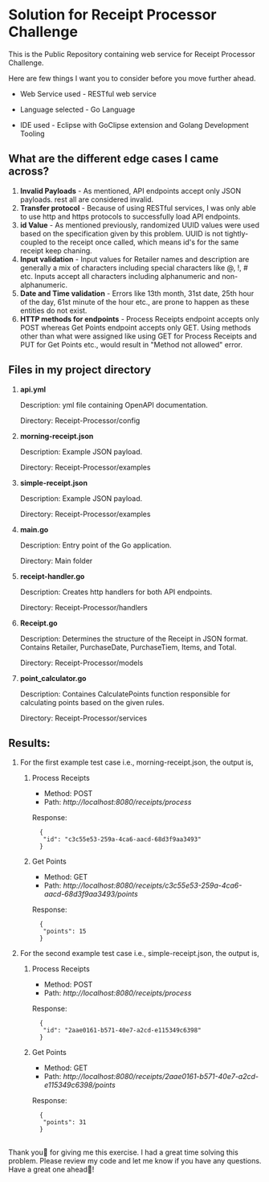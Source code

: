 # Solution for Receipt Processor Challenge
This is the Public Repository containing web service for Receipt Processor Challenge.

Here are few things I want you to consider before you move further ahead.

* Web Service used - RESTful web service

* Language selected - Go Language

* IDE used - Eclipse with GoClipse extension and Golang Development Tooling

## What are the different edge cases I came across?

1. **Invalid Payloads** - As mentioned, API endpoints accept only JSON payloads. rest all are considered invalid.
2. **Transfer protocol** - Because of using RESTful services, I was only able to use http and https protocols to successfully load API endpoints.
3. **id Value** - As mentioned previously, randomized UUID values were used based on the specification given by this problem. UUID is not tightly-coupled to the receipt once called, which means id's for the same receipt keep chaning.
4. **Input validation** - Input values for Retailer names and description are generally a mix of characters including special characters like @, !, # etc. Inputs accept all characters including alphanumeric and non-alphanumeric.
5. **Date and Time validation** - Errors like 13th month, 31st date, 25th hour of the day, 61st minute of the hour etc., are prone to happen as these entities do not exist.
6. **HTTP methods for endpoints** - Process Receipts endpoint accepts only POST whereas Get Points endpoint accepts only GET. Using methods other than what were assigned like using GET for Process Receipts and PUT for Get Points etc., would result in "Method not allowed" error. 

## Files in my project directory

1. **api.yml**  

   Description: yml file containing OpenAPI documentation.

   Directory: Receipt-Processor/config
   
2. **morning-receipt.json**
   
   Description: Example JSON payload.
   
   Directory: Receipt-Processor/examples 
    
3. **simple-receipt.json**

   Description: Example JSON payload.
   
   Directory: Receipt-Processor/examples 

4. **main.go**

   Description: Entry point of the Go application.

   Directory: Main folder

5. **receipt-handler.go**

    Description: Creates http handlers for both API endpoints.

    Directory: Receipt-Processor/handlers

6. **Receipt.go**

   Description: Determines the structure of the Receipt in JSON format. Contains Retailer, PurchaseDate, PurchaseTiem, Items, and Total.

   Directory: Receipt-Processor/models

7. **point_calculator.go**

   Description: Containes CalculatePoints function responsible for calculating points based on the given rules.

   Directory: Receipt-Processor/services

## Results:

1. For the first example test case i.e., morning-receipt.json, the output is,
      1. Process Receipts
         * Method: POST
         * Path: *http://localhost:8080/receipts/process*
         
         Response:
         
               {
                "id": "c3c55e53-259a-4ca6-aacd-68d3f9aa3493"
               }

      2. Get Points
         * Method: GET
         * Path: *http://localhost:8080/receipts/c3c55e53-259a-4ca6-aacd-68d3f9aa3493/points*
         
         Response:
         
               {
                "points": 15
               }

2. For the second example test case i.e., simple-receipt.json, the output is,
      1. Process Receipts
         * Method: POST
         * Path: *http://localhost:8080/receipts/process*
         
         Response:
         
               {
                "id": "2aae0161-b571-40e7-a2cd-e115349c6398"
               }

      2. Get Points
         * Method: GET
         * Path: *http://localhost:8080/receipts/2aae0161-b571-40e7-a2cd-e115349c6398/points*
         
         Response:
         
               {
                "points": 31
               } 
##
Thank you🙏 for giving me this exercise. I had a great time solving this problem. Please review my code and let me know if you have any questions. Have a great one ahead👋!

